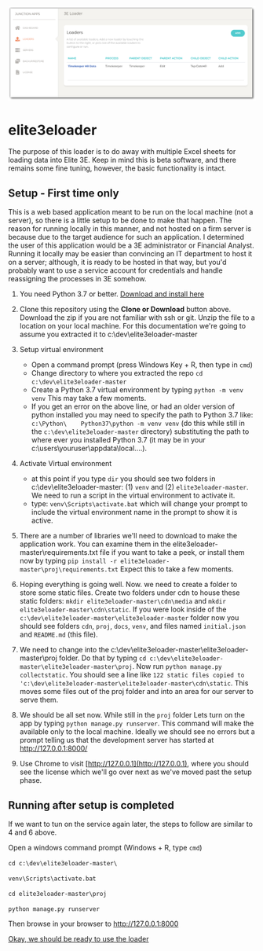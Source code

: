 ![Screenshot](./docs/screenshot001.png?raw=true)
# elite3eloader
The purpose of this loader is to do away with multiple Excel sheets for loading data into Elite 3E. Keep in mind this is beta software, and there remains some fine tuning, however, the basic functionality is intact.

## Setup - First time only
This is a web based application meant to be run on the local machine (not a server), so there is a little setup to be done to make that happen. The reason for running locally in this manner, and not hosted on a firm server is because due to the target audience for such an application. I determined the user of this application would be a 3E administrator or Financial Analyst. Running it locally may be easier than convincing an IT department to host it on a server; although, it is ready to be hosted in that way, but you'd probably want to use a service account for credentials and handle reassigning the processes in 3E somehow.  

1. You need Python 3.7 or better. [Download and install here](https://www.python.org/downloads/) 

2. Clone this repository using the **Clone or Download** button above. Download the zip if you are not familiar with ssh or git. Unzip the file to a location on your local machine. For this documentation we're going to assume you extracted it to c:\dev\elite3eloader-master

3. Setup virtual environment
    - Open a command prompt (press Windows Key + R, then type in `cmd`)
    - Change directory to where you extracted the repo `cd c:\dev\elite3eloader-master`
    - Create a Python 3.7 virtual environment by typing `python -m venv venv` This may take a few moments.
    - If you get an error on the above line, or had an older version of python installed you may need to specify the path to Python 3.7 like: `c:\Python\    Python37\python -m venv venv` (do this while still in the `c:\dev\elite3eloader-master` directory) substituting the path to where ever you installed Python 3.7 (it may be in your c:\users\youruser\appdata\local....). 
 
4. Activate Virtual environment
    - at this point if you type `dir` you should see two folders in c:\dev\elite3eloader-master: (1) `venv` and (2) `elite3eloader-master`. We need to run a script in the virtual environment to activate it. 
    - type: `venv\Scripts\activate.bat` which will change your prompt to include the virtual environment name in the prompt to show it is active.

5. There are a number of libraries we'll need to download to make the application work. You can examine them in the elite3eloader-master\requirements.txt file if you want to take a peek, or install them now by typing `pip install -r elite3eloader-master\proj\requirements.txt` Expect this to take a few moments.

6. Hoping everything is going well. Now. we need to create a folder to store some static files. Create two folders under cdn to house these static folders: `mkdir elite3eloader-master\cdn\media` and `mkdir elite3eloader-master\cdn\static`. If you were look inside of the `c:\dev\elite3eloader-master\elite3eloader-master` folder now you should see folders `cdn`, `proj`, `docs`, `venv`, and files named `initial.json` and `README.md` (this file).

7. We need to change into the c:\dev\elite3eloader-master\elite3eloader-master\proj folder. Do that by typing `cd c:\dev\elite3eloader-master\elite3eloader-master\proj`. Now run `python manage.py collectstatic`. You should see a line like `122 static files copied to 'c:\dev\elite3eloader-master\elite3eloader-master\cdn\static`. This moves some files out of the proj folder and into an area for our server to serve them.

6. We should be all set now. While still in the `proj` folder Lets turn on the app by typing `python manage.py runserver`. This command will make the available only to the local machine. Ideally we should see no errors but a prompt telling us that the development server has started at http://127.0.0.1:8000/

7. Use Chrome to visit [http://127.0.0.1](http://127.0.0.1), where you should see the license which we'll go over next as we've moved past the setup phase.


## Running after setup is completed
If we want to tun on the service again later, the steps to follow are similar to 4 and 6 above.

Open a windows command prompt (Windows + R, type `cmd`)

`cd c:\dev\elite3eloader-master\`

`venv\Scripts\activate.bat`

`cd elite3eloader-master\proj`

`python manage.py runserver`

Then browse in your browser to http://127.0.0.1:8000


[Okay, we should be ready to use the loader](USAGE.md)
